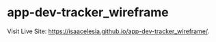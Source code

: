 # app-dev-tracker_wireframe
Visit Live Site:  https://isaacelesia.github.io/app-dev-tracker_wireframe/.
